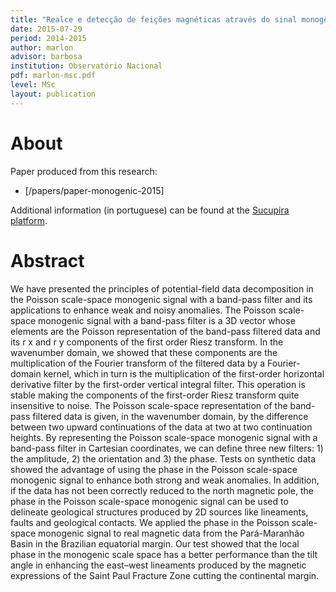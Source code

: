 ```yaml
---
title: "Realce e detecção de feições magnéticas através do sinal monogênico no espaço-escala de Poisson: Fundamentos e princípios"
date: 2015-07-29
period: 2014-2015
author: marlon
advisor: barbosa
institution: Observatório Nacional
pdf: marlon-msc.pdf
level: MSc
layout: publication
---
```


# About

Paper produced from this research:

* [/papers/paper-monogenic-2015]

Additional information (in portuguese) can be found at the
[Sucupira platform](https://sucupira.capes.gov.br/sucupira/public/consultas/coleta/trabalhoConclusao/viewTrabalhoConclusao.jsf?popup=true&id_trabalho=2486360).

# Abstract

We have presented the principles of potential-field data decomposition in the
Poisson scale-space monogenic signal with a band-pass filter and its
applications to enhance weak and noisy anomalies. The Poisson scale-space
monogenic signal with a band-pass filter is a 3D vector whose elements are the
Poisson representation of the band-pass filtered data and its r x and r y
components of the first order Riesz transform. In the wavenumber domain, we
showed that these components are the multiplication of the Fourier transform of
the filtered data by a Fourier-domain kernel, which in turn is the
multiplication of the first-order horizontal derivative filter by the
first-order vertical integral filter. This operation is stable making the
components of the first-order Riesz transform quite insensitive to noise. The
Poisson scale-space representation of the band-pass filtered data is given, in
the wavenumber domain, by the difference between two upward continuations of
the data at two at two continuation heights. By representing the Poisson
scale-space monogenic signal with a band-pass filter in Cartesian coordinates,
we can define three new filters: 1) the amplitude, 2) the orientation and 3)
the phase. Tests on synthetic data showed the advantage of using the phase in
the Poisson scale-space monogenic signal to enhance both strong and weak
anomalies. In addition, if the data has not been correctly reduced to the north
magnetic pole, the phase in the Poisson scale-space monogenic signal can be
used to delineate geological structures produced by 2D sources like lineaments,
faults and geological contacts. We applied the phase in the Poisson scale-space
monogenic signal to real magnetic data from the Pará-Maranhão Basin in the
Brazilian equatorial margin. Our test showed that the local phase in the
monogenic scale space has a better performance than the tilt angle in enhancing
the east–west lineaments produced by the magnetic expressions of the Saint Paul
Fracture Zone cutting the continental margin.
